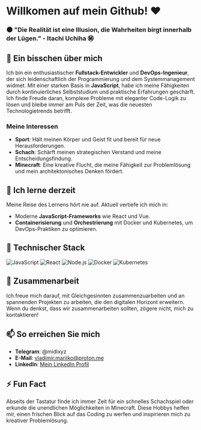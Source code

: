# Willkomen auf mein Github! ❤️

### 🌑 "Die Realität ist eine Illusion, die Wahrheiten birgt innerhalb der Lügen." - Itachi Uchiha ㊙

## 👀 Ein bisschen über mich
Ich bin ein enthusiastischer **Fullstack-Entwickler** und **DevOps-Ingenieur**, der sich leidenschaftlich der Programmierung und dem Systemmanagement widmet. Mit einer starken Basis in **JavaScript**, habe ich meine Fähigkeiten durch kontinuierliches Selbststudium und praktische Erfahrungen geschärft. Ich finde Freude daran, komplexe Probleme mit eleganter Code-Logik zu lösen und bleibe immer am Puls der Zeit, was die neuesten Technologietrends betrifft.

### Meine Interessen
- **Sport**: Hält meinen Körper und Geist fit und bereit für neue Herausforderungen.
- **Schach**: Schärft meinen strategischen Verstand und meine Entscheidungsfindung.
- **Minecraft**: Eine kreative Flucht, die meine Fähigkeit zur Problemlösung und mein architektonisches Denken fördert.

## 🌱 Ich lerne derzeit
Meine Reise des Lernens hört nie auf. Aktuell vertiefe ich mich in:
- Moderne **JavaScript-Frameworks** wie React und Vue.
- **Containerisierung** und **Orchestrierung** mit Docker und Kubernetes, um DevOps-Praktiken zu optimieren.

## 💼 Technischer Stack
![JavaScript](https://img.shields.io/badge/-JavaScript-F7DF1E?style=for-the-badge&logo=javascript&logoColor=black)
![React](https://img.shields.io/badge/-React-61DAFB?style=for-the-badge&logo=react&logoColor=black)
![Node.js](https://img.shields.io/badge/-Node.js-339933?style=for-the-badge&logo=node.js&logoColor=white)
![Docker](https://img.shields.io/badge/-Docker-2496ED?style=for-the-badge&logo=docker&logoColor=white)
![Kubernetes](https://img.shields.io/badge/-Kubernetes-326CE5?style=for-the-badge&logo=kubernetes&logoColor=white)

## 💞️ Zusammenarbeit
Ich freue mich darauf, mit Gleichgesinnten zusammenzuarbeiten und an spannenden Projekten zu arbeiten, die den digitalen Horizont erweitern. Wenn du denkst, dass wir zusammenarbeiten sollten, zögere nicht, mich zu kontaktieren!

## 📫 So erreichen Sie mich
- **Telegram**: @midixyz
- **E-Mail**: vladimir.mariiko@proton.me
- **LinkedIn**: [Mein LinkedIn Profil](https://www.linkedin.com/in/vladimir-mariiko-b81a242b4/)

## ⚡ Fun Fact
Abseits der Tastatur finde ich immer Zeit für ein schnelles Schachspiel oder erkunde die unendlichen Möglichkeiten in Minecraft. Diese Hobbys helfen mir, einen frischen Blick auf das Coding zu werfen und inspirieren mich zu kreativer Problemlösung.
